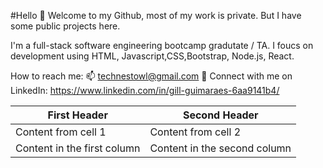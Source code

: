 #Hello 👋 Welcome to my Github, most of my work is private. But I have some public projects here.



I'm a full-stack software engineering bootcamp gradutate / TA.
I foucs on development using HTML, Javascript,CSS,Bootstrap, Node.js, React.



<!-- 🌱 I’m currently working as a TA for DigitalCrafts Bootcamp -->

How to reach me:
          📫 technestowl@gmail.com
          🔑 Connect with me on LinkedIn: https://www.linkedin.com/in/gill-guimaraes-6aa9141b4/

<!-- My Skills 💻 -->
First Header | Second Header
------------ | -------------
Content from cell 1 | Content from cell 2
Content in the first column | Content in the second column

<!-- ![image](https://user-images.githubusercontent.com/63368519/139105444-f27a2fd6-94ae-4ea9-901c-50be6f3414cd.png) -->



           

<!--
**TechNestOwl/TechNestOwl** is a ✨ _special_ ✨ repository because its `README.md` (this file) appears on your GitHub profile.

Here are some ideas to get you started:

- 🔭 I’m currently working on ...
- 🌱 I’m currently learning ...
- 👯 I’m looking to collaborate on ...
- 🤔 I’m looking for help with ...
- 💬 Ask me about ...
- 📫 How to reach me: ...
- 😄 Pronouns: ...
- ⚡ Fun fact: ...
-->
